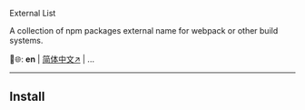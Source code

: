External List

A collection of npm packages external name for webpack or other build systems.

🌐: **en** | [简体中文↗](./README_ZH.md) | ...

---

## Install